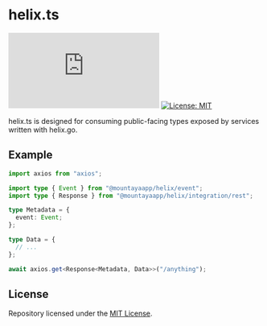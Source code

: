 # helix.ts

[![GitHub Release](https://img.shields.io/github/v/release/mountayaapp/helix.ts)](https://github.com/mountayaapp/helix.ts/releases/latest)
[![License: MIT](https://img.shields.io/badge/License-MIT-green.svg)](https://opensource.org/licenses/MIT)

helix.ts is designed for consuming public-facing types exposed by services written
with helix.go.

## Example

```typescript
import axios from "axios";

import type { Event } from "@mountayaapp/helix/event";
import type { Response } from "@mountayaapp/helix/integration/rest";

type Metadata = {
  event: Event;
};

type Data = {
  // ...
};

await axios.get<Response<Metadata, Data>>("/anything");
```

## License

Repository licensed under the [MIT License](./LICENSE.md).
